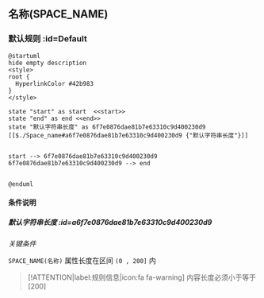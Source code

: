 ## 名称(SPACE_NAME) <!-- {docsify-ignore-all} -->

   

### 默认规则 :id=Default

```plantuml
@startuml
hide empty description
<style>
root {
  HyperlinkColor #42b983
}
</style>

state "start" as start  <<start>>
state "end" as end <<end>>
state "默认字符串长度" as 6f7e0876dae81b7e63310c9d400230d9 [[$./Space_name#a6f7e0876dae81b7e63310c9d400230d9 {"默认字符串长度"}]]


start --> 6f7e0876dae81b7e63310c9d400230d9 
6f7e0876dae81b7e63310c9d400230d9 --> end 


@enduml
```

#### 条件说明

##### 默认字符串长度 :id=a6f7e0876dae81b7e63310c9d400230d9


*关键条件*


`SPACE_NAME(名称)` 属性长度在区间 `(0 , 200]` 内

> [!ATTENTION|label:规则信息|icon:fa fa-warning]
> 内容长度必须小于等于[200]







